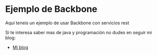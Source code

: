 Ejemplo de Backbone
=============

Aqui teneis un ejemplo de usar Backbone con servicios rest


Si te interesa saber mas de java y programación no dudes en seguir mi blog:

* [Mi blog](http://tirandolineasdecodigo.blogspot.com.es/)

